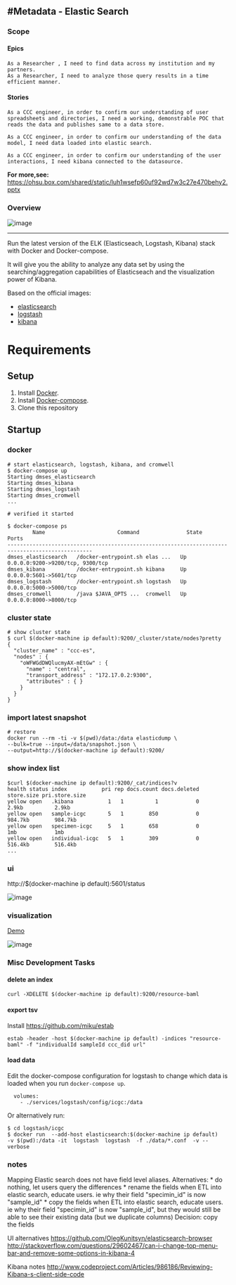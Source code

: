 #Metadata - Elastic Search
---
###  Scope

#### Epics

```
As a Researcher , I need to find data across my institution and my partners.
As a Researcher, I need to analyze those query results in a time efficient manner.

```

#### Stories

```
As a CCC engineer, in order to confirm our understanding of user spreadsheets and directories, I need a working, demonstrable POC that reads the data and publishes same to a data store.  

As a CCC engineer, in order to confirm our understanding of the data model, I need data loaded into elastic search.  

As a CCC engineer, in order to confirm our understanding of the user interactions, I need kibana connected to the datasource.  

```

**For more,see:**
 https://ohsu.box.com/shared/static/luh1wsefp60uf92wd7w3c27e470behy2.pptx

### Overview

![image](https://cloud.githubusercontent.com/assets/47808/11165796/e41bcd7e-8ace-11e5-826f-5808d13bc79a.png)


---

Run the latest version of the ELK (Elasticseach, Logstash, Kibana) stack with Docker and Docker-compose.

It will give you the ability to analyze any data set by using the searching/aggregation capabilities of Elasticseach and the visualization power of Kibana.

Based on the official images:

* [elasticsearch](https://registry.hub.docker.com/_/elasticsearch/)
* [logstash](https://registry.hub.docker.com/_/logstash/)
* [kibana](https://registry.hub.docker.com/_/kibana/)

# Requirements

## Setup

1. Install [Docker](http://docker.io).
2. Install [Docker-compose](http://docs.docker.com/compose/install/).
3. Clone this repository

## Startup

### docker



```
# start elasticsearch, logstash, kibana, and cromwell
$ docker-compose up
Starting dmses_elasticsearch
Starting dmses_kibana
Starting dmses_logstash
Starting dmses_cromwell
...

# verified it started

$ docker-compose ps
        Name                       Command               State                Ports
-------------------------------------------------------------------------------------------------
dmses_elasticsearch   /docker-entrypoint.sh elas ...   Up      0.0.0.0:9200->9200/tcp, 9300/tcp
dmses_kibana          /docker-entrypoint.sh kibana     Up      0.0.0.0:5601->5601/tcp
dmses_logstash        /docker-entrypoint.sh logstash   Up      0.0.0.0:5000->5000/tcp
dmses_cromwell        /java $JAVA_OPTS ...  cromwell   Up      0.0.0.0:8000->8000/tcp
```

### cluster state

```
# show cluster state
$ curl $(docker-machine ip default):9200/_cluster/state/nodes?pretty
{
  "cluster_name" : "ccc-es",
  "nodes" : {
    "oWFWGdDWQlucmyAX-mEtGw" : {
      "name" : "central",
      "transport_address" : "172.17.0.2:9300",
      "attributes" : { }
    }
  }
}
```

### import latest snapshot

```
# restore
docker run --rm -ti -v $(pwd)/data:/data elasticdump \
--bulk=true --input=/data/snapshot.json \
--output=http://$(docker-machine ip default):9200/

```


### show index list
```
$curl $(docker-machine ip default):9200/_cat/indices?v
health status index           pri rep docs.count docs.deleted store.size pri.store.size
yellow open   .kibana           1   1          1            0      2.9kb          2.9kb
yellow open   sample-icgc       5   1        850            0    984.7kb        984.7kb
yellow open   specimen-icgc     5   1        658            0        1mb            1mb
yellow open   individual-icgc   5   1        309            0    516.4kb        516.4kb
...
```



### ui

http://$(docker-machine ip default):5601/status

![image](https://cloud.githubusercontent.com/assets/47808/11165839/afe4bf82-8ad0-11e5-9f6a-102e367c7fb2.png)


### visualization
[Demo](http://bit.ly/1XpWN7T)

![image](https://cloud.githubusercontent.com/assets/47808/11023573/9acaf5ce-8631-11e5-8297-42ddd015f5bb.png)


### Misc Development Tasks

#### delete an index
```
curl -XDELETE $(docker-machine ip default):9200/resource-baml
```

#### export tsv
Install https://github.com/miku/estab
```
estab -header -host $(docker-machine ip default) -indices "resource-baml" -f "individualId sampleId ccc_did url"  
```

#### load data

Edit the docker-compose configuration for logstash to change which data is loaded when you run `docker-compose up`.

```
  volumes:
    - ./services/logstash/config/icgc:/data
```

Or alternatively run:

```
$ cd logstash/icgc
$ docker run  --add-host elasticsearch:$(docker-machine ip default)   -v $(pwd):/data -it  logstash  logstash  -f ./data/*.conf  -v --verbose

```

### notes

Mapping
  Elastic search does not have field level aliases.  Alternatives:
    * do nothing, let users query the differences
    * rename the fields when ETL into elastic search, educate users. ie  why their field "specimin_id" is now "sample_id"
    * copy the fields when ETL into elastic search, educate users. ie  why their field "specimin_id" is now "sample_id", but they would still be able to see their existing data (but we duplicate columns)
    Decision: copy the fields

UI alternatives
  https://github.com/OlegKunitsyn/elasticsearch-browser
  http://stackoverflow.com/questions/29602467/can-i-change-top-menu-bar-and-remove-some-options-in-kibana-4

Kibana notes
  http://www.codeproject.com/Articles/986186/Reviewing-Kibana-s-client-side-code
